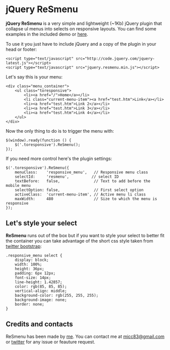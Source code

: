 jQuery ReSmenu
=======

**jQuery ReSmenu** is a very simple and lightweight (~1Kb) jQuery plugin that collapse ul menus into selects on responsive layouts. You can find some examples in the included demo or [here](https://micc83.github.io/ReSmenu/docs/).

To use it you just have to include jQuery and a copy of the plugin in your head or footer:

    <script type="text/javascript" src="http://code.jquery.com/jquery-latest.js"></script>
    <script type="text/javascript" src="jquery.resmenu.min.js"></script>
    
Let's say this is your menu:

    <div class="menu_container">
        <ul class="toresponsive">
            <li><a href="/">Home</a></li>
            <li class="current-menu-item"><a href="test.htm">Link</a></li>
            <li><a href="test.htm">Link 2</a></li>
            <li><a href="test.htm">Link 3</a></li>
            <li><a href="test.htm">Link 4</a></li>
        </ul>
    </div>

Now the only thing to do is to trigger the menu with:

    $(window).ready(function () {
        $('.toresponsive').ReSmenu();
    });

If you need more control here's the plugin settings:

    $('.toresponsive').ReSmenu({
        menuClass:    'responsive_menu',   // Responsive menu class
        selectId:     'resmenu',          // select ID
        textBefore:   false,               // Text to add before the mobile menu
        selectOption: false,               // First select option
        activeClass:  'current-menu-item', // Active menu li class
        maxWidth:     480                  // Size to which the menu is responsive
    });
    
## Let's style your select

**ReSmenu** runs out of the box but if you want to style your select to better fit the container you can take advantage of the short css style taken from [twitter bootstrap](http://getbootstrap.com/):

    .responsive_menu select {
        display: block;
        width: 100%;
        height: 36px;
        padding: 6px 12px;
        font-size: 14px;
        line-height: 1.42857;
        color: rgb(85, 85, 85);
        vertical-align: middle;
        background-color: rgb(255, 255, 255);
        background-image: none;
        border: none;
    }
    
## Credits and contacts

ReSmenu has been made by [me](https://micc83.github.io/ReSmenu/docs/). You can contact me at micc83@gmail.com or [twitter](https://twitter.com/Micc1983) for any issue or feauture request.
